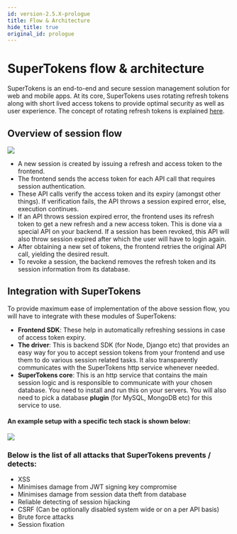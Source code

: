 ```yaml
---
id: version-2.5.X-prologue
title: Flow & Architecture
hide_title: true
original_id: prologue
---
```


# SuperTokens flow & architecture

SuperTokens is an end-to-end and secure session management solution for web and mobile apps. At its core, SuperTokens uses rotating refresh tokens along with short lived access tokens to provide optimal security as well as user experience. The concept of rotating refresh tokens is explained [here](https://supertokens.com/blog/the-best-way-to-securely-manage-user-sessions?s=d).

## Overview of session flow
<img src="/docs/static/assets/session_flow.png" />

- A new session is created by issuing a refresh and access token to the frontend.
- The frontend sends the access token for each API call that requires session authentication.
- These API calls verify the access token and its expiry (amongst other things). If verification fails, the API throws a session expired error, else, execution continues.
- If an API throws session expired error, the frontend uses its refresh token to get a new refresh and a new access token. This is done via a special API on your backend. If a session has been revoked, this API will also throw session expired after which the user will have to login again.
- After obtaining a new set of tokens, the frontend retries the original API call, yielding the desired result.
- To revoke a session, the backend removes the refresh token and its session information from its database.

## Integration with SuperTokens
To provide maximum ease of implementation of the above session flow, you will have to integrate with these modules of SuperTokens:
- **Frontend SDK**: These help in automatically refreshing sessions in case of access token expiry.
- **The driver**: This is backend SDK (for Node, Django etc) that provides an easy way for you to accept session tokens from your frontend and use them to do various session related tasks. It also transparently communicates with the SuperTokens http service whenever needed.
- **SuperTokens core**: This is an http service that contains the main session logic and is responsible to communicate with your chosen database. You need to install and run this on your servers. You will also need to pick a database **plugin** (for MySQL, MongoDB etc) for this service to use.

#### An example setup with a specific tech stack is shown below:
<img src="/docs/static/assets/arch.png" />

<div class="divider"></div>

### Below is the list of all attacks that SuperTokens prevents / detects:
- XSS
- Minimises damage from JWT signing key compromise 
- Minimises damage from session data theft from database
- Reliable detecting of session hijacking
- CSRF (Can be optionally disabled system wide or on a per API basis)
- Brute force attacks
- Session fixation